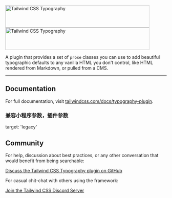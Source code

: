 <p>
  <a href="https://tailwindcss.com/docs/typography-plugin#gh-light-mode-only" target="_blank">
    <img src="./.github/logo-light.svg" alt="Tailwind CSS Typography" width="450" height="70">
  </a>
  <a href="https://tailwindcss.com/docs/typography-plugin#gh-dark-mode-only" target="_blank">
    <img src="./.github/logo-dark.svg" alt="Tailwind CSS Typography" width="450" height="70">
  </a>
</p>

A plugin that provides a set of `prose` classes you can use to add beautiful typographic defaults to any vanilla HTML you don't control, like HTML rendered from Markdown, or pulled from a CMS.

---

## Documentation


For full documentation, visit [tailwindcss.com/docs/typography-plugin](https://tailwindcss.com/docs/typography-plugin).

###  兼容小程序参数，插件参数
  target: 'legacy'

## Community

For help, discussion about best practices, or any other conversation that would benefit from being searchable:

[Discuss the Tailwind CSS Typography plugin on GitHub](https://github.com/tailwindlabs/tailwindcss/discussions)

For casual chit-chat with others using the framework:

[Join the Tailwind CSS Discord Server](https://tailwindcss.com/discord)
